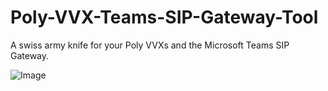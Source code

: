 # Poly-VVX-Teams-SIP-Gateway-Tool
A swiss army knife for your Poly VVXs and the Microsoft Teams SIP Gateway.

![Image](https://github.com/jamescussen/Poly-VVX-Teams-SIP-Gateway-Tool/raw/main/PolyVVXTeamsSIPGatewayTool1.00.png)

